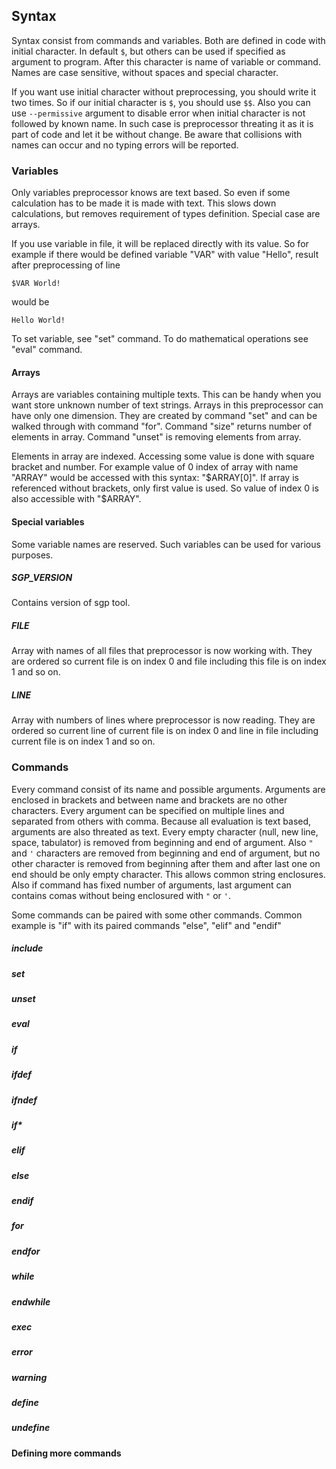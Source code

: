 Syntax
------
Syntax consist from commands and variables. Both are defined in code with
initial character. In default `$`, but others can be used if specified as
argument to program. After this character is name of variable or command. Names
are case sensitive, without spaces and special character.

If you want use initial character without preprocessing, you should write it
two times. So if our initial character is `$`, you should use `$$`.
Also you can use `--permissive` argument to disable error when initial character is
not followed by known name. In such case is preprocessor threating it as it is
part of code and let it be without change. Be aware that collisions with names can
occur and no typing errors will be reported.

### Variables
Only variables preprocessor knows are text based. So even if some calculation has
to be made it is made with text. This slows down calculations, but removes
requirement of types definition. Special case are arrays.

If you use variable in file, it will be replaced directly with its value. So for
example if there would be defined variable "VAR" with value "Hello", result after
preprocessing of line
```
$VAR World!
```
would be
```
Hello World!
```

To set variable, see "set" command. To do mathematical operations see "eval"
command.

#### Arrays
Arrays are variables containing multiple texts. This can be handy when you want
store unknown number of text strings. Arrays in this preprocessor can have only
one dimension. They are created by command "set" and can be walked through with
command "for". Command "size" returns number of elements in array. Command "unset"
is removing elements from array.

Elements in array are indexed. Accessing some value is done with square bracket
and number. For example value of 0 index of array with name "ARRAY" would be
accessed with this syntax: "$ARRAY[0]". If array is referenced without brackets,
only first value is used. So value of index 0 is also accessible with "$ARRAY".

#### Special variables
Some variable names are reserved. Such variables can be used for various purposes.
##### SGP_VERSION
Contains version of sgp tool.
##### FILE
Array with names of all files that preprocessor is now working with. They are
ordered so current file is on index 0 and file including this file is on index 1
and so on.
##### LINE
Array with numbers of lines where preprocessor is now reading. They are ordered so
current line of current file is on index 0 and line in file including current file
is on index 1 and so on.

### Commands
Every command consist of its name and possible arguments. Arguments are enclosed
in brackets and between name and brackets are no other characters. Every argument
can be specified on multiple lines and separated from others with comma. Because
all evaluation is text based, arguments are also threated as text. Every empty
character (null, new line, space, tabulator) is removed from beginning and end of
argument. Also `"` and `'` characters are removed from beginning and end of
argument, but no other character is removed from beginning after them and after
last one on end should be only empty character. This allows common string
enclosures. Also if command has fixed number of arguments, last argument can
contains comas without being enclosured with `"` or `'`.

Some commands can be paired with some other commands. Common example is "if" with
its paired commands "else", "elif" and "endif"
##### include
##### set
##### unset
##### eval
##### if
##### ifdef
##### ifndef
##### if*
##### elif
##### else
##### endif
##### for
##### endfor
##### while
##### endwhile
##### exec
##### error
##### warning
##### define
##### undefine

#### Defining more commands
